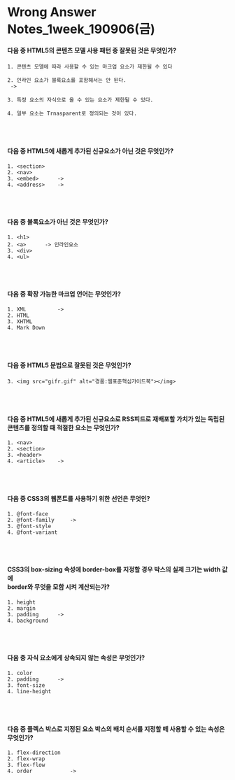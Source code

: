 # Wrong Answer Notes_1week_190906(금)

#### 다음 중 HTML5의 콘텐츠 모델 사용 패턴 중 잘못된 것은 무엇인가?
```$xslt
1. 콘텐츠 모델에 따라 사용할 수 있는 마크업 요소가 제한될 수 있다
```
```$xslt
2. 인라인 요소가 블록요소를 포함해서는 안 된다. 
 -> 
```
```
3. 특정 요소의 자식으로 올 수 있는 요소가 제한될 수 있다.
```
```$xslt
4. 일부 요소는 Trnasparent로 정의되는 것이 있다.
```
<br>
<br>

#### 다음 중 HTML5에 새롭게 추가된 신규요소가 아닌 것은 무엇인가?

```
1. <section>
2. <nav>
3. <embed>      ->
4. <address>    ->
```

<br>
<br>

#### 다음 중 불록요소가 아닌 것은 무엇인가?
```$xslt
1. <h1>
2. <a>      -> 인라인요소
3. <div>
4. <ul>
```

<br>
<br>

#### 다음 중 확장 가능한 마크업 언어는 무엇인가?
```$xslt
1. XML          ->
2. HTML
3. XHTML
4. Mark Down
```

<br>
<br>

#### 다음 중 HTML5 문법으로 잘못된 것은 무엇인가?
```$xslt
3. <img src="gifr.gif" alt="경품:웹표준핵심가이드북"></img>
```

<br>
<br>

#### 다음 중 HTML5에 새롭게 추가된 신규요소로 RSS피드로 재배포할 가치가 있는 독립된<br>콘텐츠를 정의할 때 적절한 요소는 무엇인가?
```$xslt
1. <nav>
2. <section>
3. <header>
4. <article>    -> 
```

<br>
<br>

#### 다음 중 CSS3의 웹폰트를 사용하기 위한 선언은 무엇인?
```$xslt
1. @font-face
2. @font-family     ->
3. @font-style
4. @font-variant
```

<br>
<br>

#### CSS3의 box-sizing 속성에 border-box를 지정할 경우 박스의 실제 크기는 width 값에<br>border와 무엇을 모함 시켜 계산되는가?
```$xslt
1. height
2. margin
3. padding      ->
4. background
```

<br>
<br>

#### 다음 중 자식 요소에게 상속되지 않는 속성은 무엇인가?
```$xslt
1. color
2. padding      ->
3. font-size
4. line-height
```

<br>
<br>

#### 다음 중 플렉스 박스로 지정된 요소 박스의 배치 순서를 지정할 떼 사용할 수 있는  속성은<br>무엇인가?
```$xslt
1. flex-direction
2. flex-wrap
3. flex-flow
4. order            ->
```

~~~
